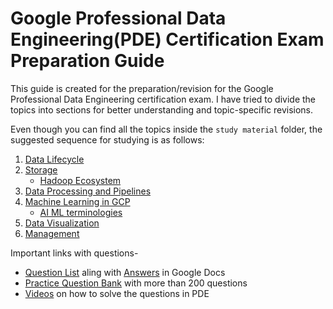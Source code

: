 # Google Professional Data Engineering(PDE) Certification Exam Preparation Guide

This guide is created for the preparation/revision for the Google Professional Data Engineering certification exam. 
I have tried to divide the topics into sections for better understanding and topic-specific revisions.

Even though you can find all the topics inside the `study material` folder, the suggested sequence for studying is as follows:
 1. [Data Lifecycle](https://github.com/singhgautam7/GCP-PDE-preparation---GRS/blob/main/study_material/data_lifecycle.md)
 2. [Storage](https://github.com/singhgautam7/GCP-PDE-preparation---GRS/blob/main/study_material/storage.md)
	 - [Hadoop Ecosystem](https://github.com/singhgautam7/GCP-PDE-preparation---GRS/blob/main/study_material/others/hadoop.md)
 3. [Data Processing and Pipelines](https://github.com/singhgautam7/GCP-PDE-preparation---GRS/blob/main/study_material/data_processing_and_pipelines.md)
 4. [Machine Learning in GCP](https://github.com/singhgautam7/GCP-PDE-preparation---GRS/blob/main/study_material/ai_ml.md)
	 - [AI ML terminologies](https://github.com/singhgautam7/GCP-PDE-preparation---GRS/blob/main/study_material/others/ai_ml_terminologies.md)
 5. [Data Visualization](https://github.com/singhgautam7/GCP-PDE-preparation---GRS/blob/main/study_material/visualization.md)
 6. [Management](https://github.com/singhgautam7/GCP-PDE-preparation---GRS/blob/main/study_material/management.md)

Important links with questions-
 - [Question List](https://docs.google.com/document/d/1Nz5fVYeOEIdoZKHduR473RFv-z9fbHWNZKxmNvmUDkI/edit) aling with [Answers](https://docs.google.com/document/d/1hoMYLQDJsQ5etWUmyjrtOH91pJk2SZSkYJ_n8qEis8o/edit?usp=drivesdk) in Google Docs
 - [Practice Question Bank](https://www.passnexam.com/google/google-data-engineer) with more than 200 questions
 - [Videos](https://www.youtube.com/watch?v=7UOX2R-xf8I&list=PLQMsfKRZZviSLraRoqXulcMKFvIXQkHdA) on how to solve the questions in PDE
